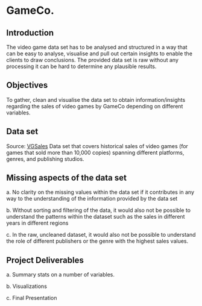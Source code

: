 # GameCo.

## Introduction
The video game data set has to be analysed and structured in a way that can be easy to analyse, visualise and pull out certain insights to enable the clients to draw conclusions. The provided data set is raw without any processing it can be hard to determine any plausible results.

## Objectives
To gather, clean and visualise the data set to obtain information/insights regarding the sales of video games by GameCo depending on different variables.

## Data set
Source: [VGSales](https://www.vgchartz.com/)
Data set that covers historical sales of video games (for games that sold more than 10,000 copies) spanning different platforms, genres, and publishing studios.

## Missing aspects of the data set

a.  No clarity on the missing values within the data set if it contributes in any way to the understanding of
the information provided by the data set

b.  Without sorting and filtering of the data, it would also not be possible to understand the patterns within
the dataset such as the sales in different years in different regions

c.  In the raw, uncleaned dataset, it would also not be possible to understand the role of different
publishers or the genre with the highest sales values.

## Project Deliverables

a.   Summary stats on a number of variables.

b.   Visualizations

c.   Final Presentation
